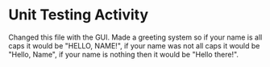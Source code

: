 # Unit Testing Activity
Changed this file with the GUI.  Made a greeting system so if your name is all caps it would be "HELLO, NAME!", if your name was not all caps it would be "Hello, Name", if your name is nothing then it would be "Hello there!". 